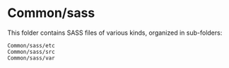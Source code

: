 # Common/sass

This folder contains SASS files of various kinds, organized in sub-folders:

    Common/sass/etc
    Common/sass/src
    Common/sass/var
